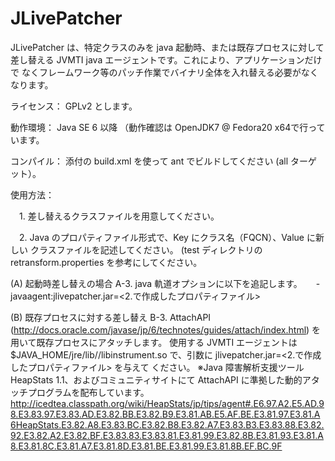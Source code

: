 JLivePatcher
===================
JLivePatcher は、特定クラスのみを java 起動時、または既存プロセスに対して
差し替える JVMTI java エージェントです。これにより、アプリケーションだけで
なくフレームワーク等のパッチ作業でバイナリ全体を入れ替える必要がなくなります。


ライセンス：
 GPLv2 とします。


動作環境：
 Java SE 6 以降
 （動作確認は OpenJDK7 @ Fedora20 x64で行っています。


コンパイル：
 添付の build.xml を使って ant でビルドしてください (all ターゲット）。


使用方法：

　1. 差し替えるクラスファイルを用意してください。

　2. Java のプロパティファイル形式で、Key にクラス名（FQCN）、Value に新しい
     クラスファイルを記述してください。
     (test ディレクトリの retransform.properties を参考にしてください。

 (A) 起動時差し替えの場合
  A-3. java 軌道オプションに以下を追記します。
　       -javaagent:jlivepatcher.jar=<2.で作成したプロパティファイル>

 (B) 既存プロセスに対する差し替え
  B-3. AttachAPI (http://docs.oracle.com/javase/jp/6/technotes/guides/attach/index.html)
       を用いて既存プロセスにアタッチします。
       使用する JVMTI エージェントは $JAVA_HOME/jre/lib/<CPU>/libinstrument.so
       で、引数に jlivepatcher.jar=<2.で作成したプロパティファイル> を与えて
       ください。
         ※Java 障害解析支援ツール HeapStats 1.1、およびコミュニティサイトにて
          AttachAPI に準拠した動的アタッチプログラムを配布しています。
          http://icedtea.classpath.org/wiki/HeapStats/jp/tips/agent#.E6.97.A2.E5.AD.98.E3.83.97.E3.83.AD.E3.82.BB.E3.82.B9.E3.81.AB.E5.AF.BE.E3.81.97.E3.81.A6HeapStats.E3.82.A8.E3.83.BC.E3.82.B8.E3.82.A7.E3.83.B3.E3.83.88.E3.82.92.E3.82.A2.E3.82.BF.E3.83.83.E3.83.81.E3.81.99.E3.82.8B.E3.81.93.E3.81.A8.E3.81.8C.E3.81.A7.E3.81.8D.E3.81.BE.E3.81.99.E3.81.8B.EF.BC.9F

